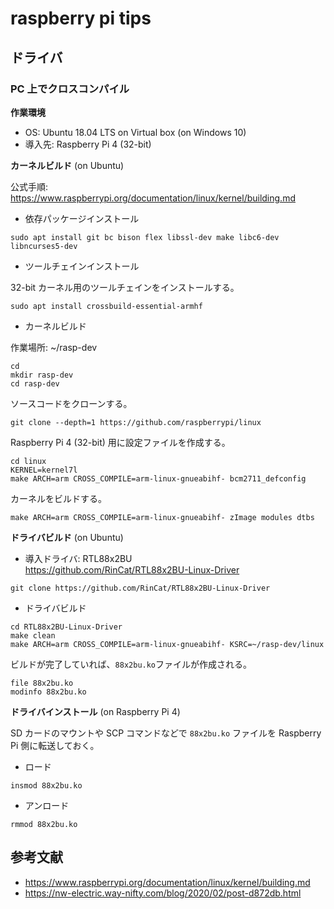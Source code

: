 # raspberry pi tips

## ドライバ

### PC 上でクロスコンパイル

**作業環境**

- OS: Ubuntu 18.04 LTS on Virtual box (on Windows 10)
- 導入先: Raspberry Pi 4 (32-bit)

**カーネルビルド** (on Ubuntu)

公式手順: https://www.raspberrypi.org/documentation/linux/kernel/building.md

- 依存パッケージインストール

```
sudo apt install git bc bison flex libssl-dev make libc6-dev libncurses5-dev
```

- ツールチェインインストール

32-bit カーネル用のツールチェインをインストールする。

```
sudo apt install crossbuild-essential-armhf
```

- カーネルビルド

作業場所: ~/rasp-dev

```
cd
mkdir rasp-dev
cd rasp-dev
```

ソースコードをクローンする。

```
git clone --depth=1 https://github.com/raspberrypi/linux
```

Raspberry Pi 4 (32-bit) 用に設定ファイルを作成する。

```
cd linux
KERNEL=kernel7l
make ARCH=arm CROSS_COMPILE=arm-linux-gnueabihf- bcm2711_defconfig
```

カーネルをビルドする。

```
make ARCH=arm CROSS_COMPILE=arm-linux-gnueabihf- zImage modules dtbs
```

**ドライバビルド** (on Ubuntu)

- 導入ドライバ: RTL88x2BU  
  https://github.com/RinCat/RTL88x2BU-Linux-Driver

```
git clone https://github.com/RinCat/RTL88x2BU-Linux-Driver
```

- ドライバビルド

```
cd RTL88x2BU-Linux-Driver
make clean
make ARCH=arm CROSS_COMPILE=arm-linux-gnueabihf- KSRC=~/rasp-dev/linux
```

ビルドが完了していれば、`88x2bu.ko`ファイルが作成される。

```
file 88x2bu.ko
modinfo 88x2bu.ko
```

**ドライバインストール** (on Raspberry Pi 4)

SD カードのマウントや SCP コマンドなどで `88x2bu.ko` ファイルを Raspberry Pi 側に転送しておく。

- ロード

```
insmod 88x2bu.ko
```

- アンロード

```
rmmod 88x2bu.ko
```

## 参考文献

- https://www.raspberrypi.org/documentation/linux/kernel/building.md
- https://nw-electric.way-nifty.com/blog/2020/02/post-d872db.html
